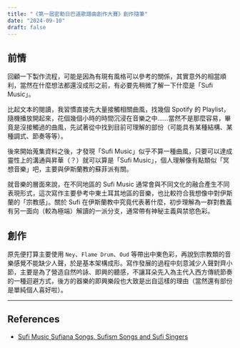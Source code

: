 ```yaml
---
title: "《第一屆密勒日巴道歌譜曲創作大賽》創作隨筆"
date: "2024-09-10"
draft: false
---
```


## 前情

回顧一下製作流程，可能是因為有現有風格可以參考的關係，其實意外的相當順利，當然在什麼想法都還沒成形之前，有必要先稍微了解一下什麼是「Sufi Music」。

比起文本的閱讀，我習慣直接先大量接觸相關曲風，找幾個 Spotify 的 Playlist，隨機播放開起來，花個幾個小時的時間沉浸在音樂之中……當然不是那麼容易，畢竟是沒接觸過的曲風，先試著從中找到目前可理解的部份（可能具有某種結構、某種調式、節奏等等）。

後來開始蒐集資料之後，才發現「Sufi Music」似乎不算一種曲風，只要可以達成靈性上的溝通與昇華（？）就可以算是「Sufi Music」，個人理解像有點類似「冥想音樂」吧，主要與伊斯蘭教的蘇菲派有關。

就音樂的層面來說，在不同地區的 Sufi Music 通常會與不同文化的融合產生不同表現形式，這次寫作主要參考中東土耳其地區的音樂，也比較符合我想像中對伊斯蘭的「宗教感」。關於 Sufi 在伊斯蘭教中究竟代表著什麼，初步理解為一群對教義有另一面向（較為極端）解讀的一派分支，通常帶有神秘主義與禁慾色彩。

## 創作

原先便打算主要使用 `Ney`、`Flame Drum`、`Oud` 等帶出中東色彩，再說到宗教類的音樂感覺不能缺少人聲，於是基本架構成形。寫作發展的過程中刻意減少人聲對齊小節，主要是為了營造自然吟詠、即興的聽感，不讓耳朵先入為主代入西方傳統節奏的一種迴避方式，後方的器樂的即興樂段也大致是出自這樣的理由（當然還有部份是單純個人喜好啦）。

---

## References

- [Sufi Music Sufiana Songs, Sufism Songs and Sufi Singers](https://riyaazqawwali.com/sufi-music/)
